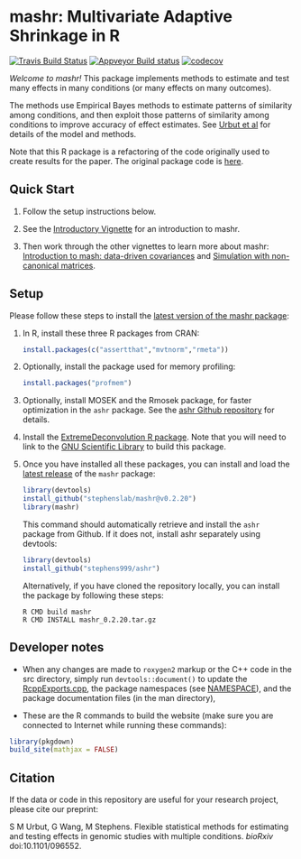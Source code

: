# mashr: Multivariate Adaptive Shrinkage in R

[![Travis Build Status](https://travis-ci.org/stephenslab/mashr.svg?branch=master)](https://travis-ci.org/stephenslab/mashr)
[![Appveyor Build status](https://ci.appveyor.com/api/projects/status/6xpn7vfe6tslm9wn?svg=true)](https://ci.appveyor.com/project/pcarbo/mashr)
[![codecov](https://codecov.io/gh/stephenslab/mashr/branch/master/graph/badge.svg)](https://codecov.io/gh/stephenslab/mashr)

*Welcome to mashr!* This package implements methods to estimate and
test many effects in many conditions (or many effects on many
outcomes).

The methods use Empirical Bayes methods to estimate patterns of
similarity among conditions, and then exploit those patterns of
similarity among conditions to improve accuracy of effect estimates.
See [Urbut et al](http://biorxiv.org/content/early/2017/05/09/096552)
for details of the model and methods. 

Note that this R package is a refactoring of the code originally used
to create results for the paper. The original package code is
[here](http://github.com/stephenslab/mashr-paper).

## Quick Start

1. Follow the setup instructions below.

2. See the [Introductory
Vignette](https://stephenslab.github.io/mashr/articles/intro_mash.html) for an
introduction to mashr.

3. Then work through the other vignettes to learn more about mashr:
[Introduction to mash: data-driven
covariances](https://stephenslab.github.io/mashr/articles/intro_mash_dd.html)
and [Simulation with non-canonical
matrices](https://stephenslab.github.io/mashr/articles/simulate_noncanon.html).

## Setup

Please follow these steps to install the [latest version of the
mashr package](https://github.com/stephenslab/mashr/releases/tag/v0.2.20):

1. In R, install these three R packages from CRAN:

   ```R
   install.packages(c("assertthat","mvtnorm","rmeta"))
   ```

2. Optionally, install the package used for memory profiling:

   ```R
   install.packages("profmem")
   ```

3. Optionally, install MOSEK and the Rmosek package, for faster
   optimization in the `ashr` package. See the
   [ashr Github repository](https://github.com/stephens999/ashr) for
   details.

4. Install the [ExtremeDeconvolution R package](https://github.com/jobovy/extreme-deconvolution#installation). Note that you will need to link to the
   [GNU Scientific Library](https://www.gnu.org/software/gsl) to
   build this package.

5. Once you have installed all these packages, you can install and
   load the [latest
   release](https://github.com/stephenslab/mashr/releases/tag/v0.2.20)
   of the `mashr` package:

   ```R
   library(devtools)
   install_github("stephenslab/mashr@v0.2.20")
   library(mashr)
   ```

   This command should automatically retrieve and install the `ashr`
   package from Github. If it does not, install ashr separately using
   devtools:

   ```R
   library(devtools)
   install_github("stephens999/ashr")
   ```

   Alternatively, if you have cloned the repository locally, you can
   install the package by following these steps:

   ```
   R CMD build mashr
   R CMD INSTALL mashr_0.2.20.tar.gz
   ```

## Developer notes

+ When any changes are made to `roxygen2` markup or the C++ code in
the src directory, simply run `devtools::document()` to update
the [RcppExports.cpp](src/RcppExports.cpp), the package namespaces
(see [NAMESPACE](NAMESPACE)), and the package documentation files (in
the man directory),

+ These are the R commands to build the website (make sure you are
connected to Internet while running these commands):

```R
library(pkgdown)
build_site(mathjax = FALSE)
```

## Citation

If the data or code in this repository are useful for your research
project, please cite our preprint:

S M Urbut, G Wang, M Stephens. Flexible statistical methods for
estimating and testing effects in genomic studies with multiple
conditions. *bioRxiv* doi:10.1101/096552.
